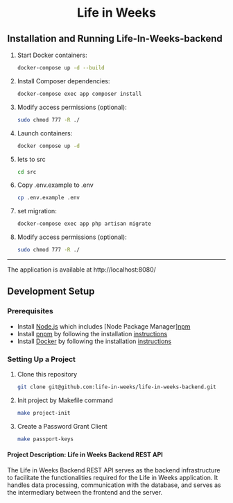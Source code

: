 <h1 align="center">Life in Weeks</h1>

## Installation and Running Life-In-Weeks-backend

1. Start Docker containers:

    ```bash
    docker-compose up -d --build
    ```

2. Install Composer dependencies:

    ```bash
    docker-compose exec app composer install
    ```

3. Modify access permissions (optional):

    ```bash
    sudo chmod 777 -R ./
    ```

4. Launch containers:

    ```bash
    docker compose up -d
    ```

5. lets to src

    ```bash
    cd src
    ```

6. Copy .env.example to .env

    ```bash
    cp .env.example .env
    ```

7. set migration:

    ```bash
    docker-compose exec app php artisan migrate
    ```

8. Modify access permissions (optional):

    ```bash
    sudo chmod 777 -R ./
    ```

---

The application is available at http://localhost:8080/

## Development Setup

### Prerequisites

- Install [Node.js](https://nodejs.org/en) which includes [Node Package Manager][npm](https://docs.npmjs.com/getting-started)
- Install [pnpm](https://pnpm.io/) by following the installation [instructions](https://pnpm.io/installation)
- Install [Docker](https://www.docker.com/) by following the installation [instructions](https://www.docker.com/get-started/)

### Setting Up a Project

1. Clone this repository

    ```bash
    git clone git@github.com:life-in-weeks/life-in-weeks-backend.git
    ```
   
2. Init project by Makefile command

    ```bash
    make project-init
    ```
   
3. Create a Password Grant Client

    ```bash
    make passport-keys
    ```


#### Project Description: Life in Weeks Backend REST API

The Life in Weeks Backend REST API serves as the backend infrastructure
to facilitate the functionalities required for the Life in Weeks application.
It handles data processing, communication with the database, and serves
as the intermediary between the frontend and the server.

